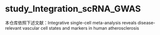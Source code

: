 # study_Integration_scRNA_GWAS
本仓库依照下述文献：Integrative single-cell meta-analysis reveals disease-relevant vascular cell states and markers in  human atherosclerosis
